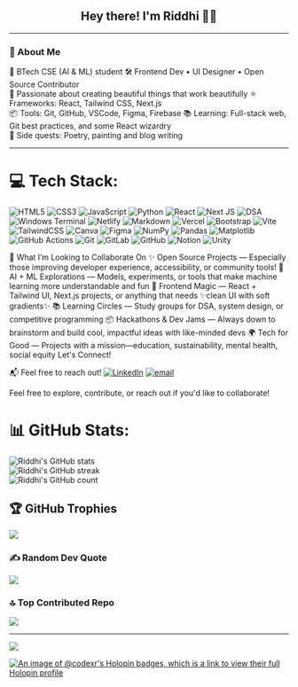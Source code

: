 <h2 align="center">Hey there! I'm Riddhi 👋✨</h2>

---

### 🧁 About Me

🌱 BTech CSE (AI & ML) student
🛠 Frontend Dev • UI Designer • Open Source Contributor  
🌻 Passionate about creating beautiful things that work beautifully
⚛️ Frameworks: React, Tailwind CSS, Next.js  
📦 Tools: Git, GitHub, VSCode, Figma, Firebase 
📚 Learning: Full-stack web, Git best practices, and some React wizardry  
🎨 Side quests: Poetry, painting and blog writing

---

# 💻 Tech Stack:
![HTML5](https://img.shields.io/badge/html5-%23E34F26.svg?style=for-the-badge&logo=html5&logoColor=white) ![CSS3](https://img.shields.io/badge/css3-%231572B6.svg?style=for-the-badge&logo=css3&logoColor=white) ![JavaScript](https://img.shields.io/badge/javascript-%23323330.svg?style=for-the-badge&logo=javascript&logoColor=%23F7DF1E) ![Python](https://img.shields.io/badge/python-3670A0?style=for-the-badge&logo=python&logoColor=ffdd54) ![React](https://img.shields.io/badge/react-%2361DAFB.svg?style=for-the-badge&logo=react&logoColor=black) ![Next JS](https://img.shields.io/badge/next.js-%23000000.svg?style=for-the-badge&logo=next.js&logoColor=white) ![DSA](https://img.shields.io/badge/DSA-F28D35?style=for-the-badge&logo=algorithm&logoColor=white) ![Windows Terminal](https://img.shields.io/badge/Windows%20Terminal-%234D4D4D.svg?style=for-the-badge&logo=windows-terminal&logoColor=white) ![Netlify](https://img.shields.io/badge/netlify-%23000000.svg?style=for-the-badge&logo=netlify&logoColor=#00C7B7) ![Markdown](https://img.shields.io/badge/markdown-%23000000.svg?style=for-the-badge&logo=markdown&logoColor=white) ![Vercel](https://img.shields.io/badge/vercel-%23000000.svg?style=for-the-badge&logo=vercel&logoColor=white) ![Bootstrap](https://img.shields.io/badge/bootstrap-%238511FA.svg?style=for-the-badge&logo=bootstrap&logoColor=white) ![Vite](https://img.shields.io/badge/vite-%23646CFF.svg?style=for-the-badge&logo=vite&logoColor=white) ![TailwindCSS](https://img.shields.io/badge/tailwindcss-%2338B2AC.svg?style=for-the-badge&logo=tailwind-css&logoColor=white) ![Canva](https://img.shields.io/badge/Canva-%2300C4CC.svg?style=for-the-badge&logo=Canva&logoColor=white) ![Figma](https://img.shields.io/badge/figma-%23F24E1E.svg?style=for-the-badge&logo=figma&logoColor=white) ![NumPy](https://img.shields.io/badge/numpy-%23013243.svg?style=for-the-badge&logo=numpy&logoColor=white) ![Pandas](https://img.shields.io/badge/pandas-%23150458.svg?style=for-the-badge&logo=pandas&logoColor=white) ![Matplotlib](https://img.shields.io/badge/Matplotlib-%23ffffff.svg?style=for-the-badge&logo=Matplotlib&logoColor=black) ![GitHub Actions](https://img.shields.io/badge/github%20actions-%232671E5.svg?style=for-the-badge&logo=githubactions&logoColor=white) ![Git](https://img.shields.io/badge/git-%23F05033.svg?style=for-the-badge&logo=git&logoColor=white) ![GitLab](https://img.shields.io/badge/gitlab-%23181717.svg?style=for-the-badge&logo=gitlab&logoColor=white) ![GitHub](https://img.shields.io/badge/github-%23121011.svg?style=for-the-badge&logo=github&logoColor=white) ![Notion](https://img.shields.io/badge/Notion-%23000000.svg?style=for-the-badge&logo=notion&logoColor=white) ![Unity](https://img.shields.io/badge/unity-%23000000.svg?style=for-the-badge&logo=unity&logoColor=white)

💞️ What I’m Looking to Collaborate On
✨ Open Source Projects — Especially those improving developer experience, accessibility, or community tools!
🧠 AI + ML Explorations — Models, experiments, or tools that make machine learning more understandable and fun
🎨 Frontend Magic — React + Tailwind UI, Next.js projects, or anything that needs ✨clean UI with soft gradients✨
📚 Learning Circles — Study groups for DSA, system design, or competitive programming
📦 Hackathons & Dev Jams — Always down to brainstorm and build cool, impactful ideas with like-minded devs
🌍 Tech for Good — Projects with a mission—education, sustainability, mental health, social equity
Let's Connect!


 📬 Feel free to reach out!
[![LinkedIn](https://img.shields.io/badge/LinkedIn-%230077B5.svg?logo=linkedin&logoColor=white)](https://linkedin.com/in/riddhikhera)
[![email](https://img.shields.io/badge/Email-D14836?logo=gmail&logoColor=white)](mailto:rxiddhi@gmail.com) 

Feel free to explore, contribute, or reach out if you'd like to collaborate!


# 📊 GitHub Stats:
![Riddhi's GitHub stats](https://github-readme-stats.vercel.app/api?username=rxiddhi&show_icons=true&theme=radical) </br>
![Riddhi's GitHub streak](https://nirzak-streak-stats.vercel.app/?user=rxiddhi&theme=dark&hide_border=false) <br/>
![Riddhi's GitHub count](https://github-readme-stats.vercel.app/api/top-langs/?username=rxiddhi&theme=dark&hide_border=false&include_all_commits=true&count_private=true&layout=compact)

## 🏆 GitHub Trophies
![](https://github-profile-trophy.vercel.app/?username=rxiddhi&theme=onedark&no-frame=false&no-bg=false&margin-w=4)

### ✍️ Random Dev Quote
![](https://quotes-github-readme.vercel.app/api?type=horizontal&theme=radical)

### 🔝 Top Contributed Repo
![](https://github-contributor-stats.vercel.app/api?username=rxiddhi&limit=5&theme=dark&combine_all_yearly_contributions=true)

---
[![](https://visitcount.itsvg.in/api?id=rxiddhi&icon=0&color=9)](https://visitcount.itsvg.in)



<!---
code-x-r/code-x-r is a ✨ special ✨ repository because its `README.md` (this file) appears on your GitHub profile.
You can click the Preview link to take a look at your changes.
--->
[![An image of @codexr's Holopin badges, which is a link to view their full Holopin profile](https://holopin.me/codexr)](https://holopin.io/@codexr)

